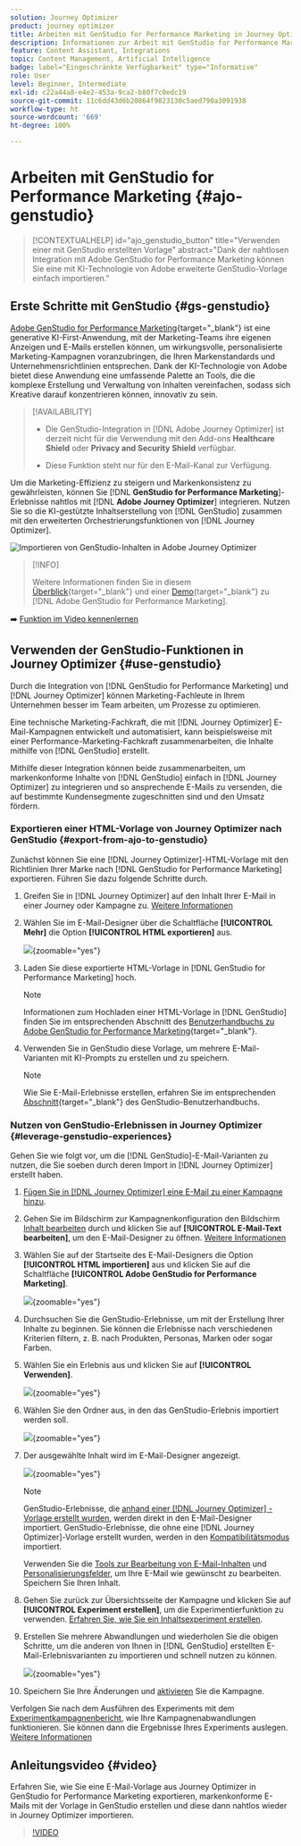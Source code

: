 ```yaml
---
solution: Journey Optimizer
product: journey optimizer
title: Arbeiten mit GenStudio for Performance Marketing in Journey Optimizer
description: Informationen zur Arbeit mit GenStudio for Performance Marketing in Journey Optimizer
feature: Content Assistant, Integrations
topic: Content Management, Artificial Intelligence
badge: label="Eingeschränkte Verfügbarkeit" type="Informative"
role: User
level: Beginner, Intermediate
exl-id: c22a44a8-e4e2-453a-9ca2-b80f7c0edc19
source-git-commit: 11c6dd43d6b20864f9823130c5aed790a3091938
workflow-type: ht
source-wordcount: '669'
ht-degree: 100%

---
```


# Arbeiten mit GenStudio for Performance Marketing {#ajo-genstudio}

>[!CONTEXTUALHELP]
>id="ajo_genstudio_button"
>title="Verwenden einer mit GenStudio erstellten Vorlage"
>abstract="Dank der nahtlosen Integration mit Adobe GenStudio for Performance Marketing können Sie eine mit KI-Technologie von Adobe erweiterte GenStudio-Vorlage einfach importieren."

## Erste Schritte mit GenStudio {#gs-genstudio}

[Adobe GenStudio for Performance Marketing](https://experienceleague.adobe.com/de/docs/genstudio-for-performance-marketing/user-guide/home){target="_blank"} ist eine generative KI-First-Anwendung, mit der Marketing-Teams ihre eigenen Anzeigen und E-Mails erstellen können, um wirkungsvolle, personalisierte Marketing-Kampagnen voranzubringen, die Ihren Markenstandards und Unternehmensrichtlinien entsprechen. Dank der KI-Technologie von Adobe bietet diese Anwendung eine umfassende Palette an Tools, die die komplexe Erstellung und Verwaltung von Inhalten vereinfachen, sodass sich Kreative darauf konzentrieren können, innovativ zu sein.

>[!AVAILABILITY]
>
>* Die GenStudio-Integration in [!DNL Adobe Journey Optimizer] ist derzeit nicht für die Verwendung mit den Add-ons **Healthcare Shield** oder **Privacy and Security Shield** verfügbar.
>
>* Diese Funktion steht nur für den E-Mail-Kanal zur Verfügung.

Um die Marketing-Effizienz zu steigern und Markenkonsistenz zu gewährleisten, können Sie [!DNL **GenStudio for Performance Marketing**]-Erlebnisse nahtlos mit [!DNL **Adobe Journey Optimizer**] integrieren. Nutzen Sie so die KI-gestützte Inhaltserstellung von [!DNL GenStudio] zusammen mit den erweiterten Orchestrierungsfunktionen von [!DNL Journey Optimizer].

![Importieren von GenStudio-Inhalten in Adobe Journey Optimizer](../rn/assets/do-not-localize/genstudio.gif)

>[!INFO]
>
>Weitere Informationen finden Sie in diesem [Überblick](https://business.adobe.com/products/genstudio-for-performance-marketing.html?lang=de#watch-overview){target="_blank"} und einer [Demo](https://business.adobe.com/products/genstudio-for-performance-marketing.html?lang=de#demo){target="_blank"} zu [!DNL Adobe GenStudio for Performance Marketing].

➡️ [Funktion im Video kennenlernen](#video)


<!--To access the GenStudio integration in [!DNL Adobe Journey Optimizer] feature, users need to be granted the **xxx** permission. [Learn more](../administration/permissions.md)

>[!IMPORTANT]
>
>* Before starting using this capability, read out related [Guardrails and Limitations](#generative-guardrails).-->



<!--Guardrails and limitations {#genstudio-guardrails}

General guidelines for using the GenStudio integration in [!DNL Adobe Journey Optimizer] for email generation are listed below:

See if guidelines/limitations such as the ones listed [here](gs-generative.md#generative-guardrails) for AI Assistant can apply.

The following limitations apply to GenStudio integration in [!DNL Adobe Journey Optimizer]:-->

## Verwenden der GenStudio-Funktionen in Journey Optimizer {#use-genstudio}

Durch die Integration von [!DNL GenStudio for Performance Marketing] und [!DNL Journey Optimizer] können Marketing-Fachleute in Ihrem Unternehmen besser im Team arbeiten, um Prozesse zu optimieren.

Eine technische Marketing-Fachkraft, die mit [!DNL Journey Optimizer] E-Mail-Kampagnen entwickelt und automatisiert, kann beispielsweise mit einer Performance-Marketing-Fachkraft zusammenarbeiten, die Inhalte mithilfe von [!DNL GenStudio] erstellt.

Mithilfe dieser Integration können beide zusammenarbeiten, um markenkonforme Inhalte von [!DNL GenStudio] einfach in [!DNL Journey Optimizer] zu integrieren und so ansprechende E-Mails zu versenden, die auf bestimmte Kundensegmente zugeschnitten sind und den Umsatz fördern.

### Exportieren einer HTML-Vorlage von Journey Optimizer nach GenStudio {#export-from-ajo-to-genstudio}

Zunächst können Sie eine [!DNL Journey Optimizer]-HTML-Vorlage mit den Richtlinien Ihrer Marke nach [!DNL GenStudio for Performance Marketing] exportieren. Führen Sie dazu folgende Schritte durch.

1. Greifen Sie in [!DNL Journey Optimizer] auf den Inhalt Ihrer E-Mail in einer Journey oder Kampagne zu. [Weitere Informationen](../email/get-started-email-design.md#key-steps)

1. Wählen Sie im E-Mail-Designer über die Schaltfläche **[!UICONTROL Mehr]** die Option **[!UICONTROL HTML exportieren]** aus.

   ![](assets/genstudio-export-template.png){zoomable="yes"}

1. Laden Sie diese exportierte HTML-Vorlage in [!DNL GenStudio for Performance Marketing] hoch. <!--Make sure you detect the fields that the generative AI uses to insert content in order to create an actionable template.-->

   >[!NOTE]
   >
   >Informationen zum Hochladen einer HTML-Vorlage in [!DNL GenStudio] finden Sie im entsprechenden Abschnitt des [Benutzerhandbuchs zu Adobe GenStudio for Performance Marketing](https://experienceleague.adobe.com/de/docs/genstudio-for-performance-marketing/user-guide/content/templates/use-templates#templates-from-ajo-and-marketo){target="_blank"}.

1. Verwenden Sie in GenStudio diese Vorlage, um mehrere E-Mail-Varianten mit KI-Prompts zu erstellen und zu speichern.

   >[!NOTE]
   >
   >Wie Sie E-Mail-Erlebnisse erstellen, erfahren Sie im entsprechenden [Abschnitt](https://experienceleague.adobe.com/de/docs/genstudio-for-performance-marketing/user-guide/create/create-email-experience){target="_blank"} des GenStudio-Benutzerhandbuchs.

### Nutzen von GenStudio-Erlebnissen in Journey Optimizer {#leverage-genstudio-experiences}

Gehen Sie wie folgt vor, um die [!DNL GenStudio]-E-Mail-Varianten zu nutzen, die Sie soeben durch deren Import in [!DNL Journey Optimizer] erstellt haben.

1. [Fügen Sie in [!DNL Journey Optimizer] eine E-Mail zu einer Kampagne hinzu](../email/create-email.md).

1. Gehen Sie im Bildschirm zur Kampagnenkonfiguration den Bildschirm [Inhalt bearbeiten](../email/create-email.md#define-email-content) durch und klicken Sie auf **[!UICONTROL E-Mail-Text bearbeiten]**, um den E-Mail-Designer zu öffnen. [Weitere Informationen](../email/get-started-email-design.md#key-steps)

1. Wählen Sie auf der Startseite des E-Mail-Designers die Option **[!UICONTROL HTML importieren]** aus und klicken Sie auf die Schaltfläche **[!UICONTROL Adobe GenStudio for Performance Marketing]**.

   ![](assets/genstudio-pem-import-email.png){zoomable="yes"}

1. Durchsuchen Sie die GenStudio-Erlebnisse, um mit der Erstellung Ihrer Inhalte zu beginnen. Sie können die Erlebnisse nach verschiedenen Kriterien filtern, z. B. nach Produkten, Personas, Marken oder sogar Farben.

   <!--![](assets/genstudio-filter-experiences.png){zoomable="yes"}-->

1. Wählen Sie ein Erlebnis aus und klicken Sie auf **[!UICONTROL Verwenden]**.

   ![](assets/genstudio-use-experience.png){zoomable="yes"}

1. Wählen Sie den Ordner aus, in den das GenStudio-Erlebnis importiert werden soll.

   ![](assets/genstudio-choose-destination.png){zoomable="yes"}

1. Der ausgewählte Inhalt wird im E-Mail-Designer angezeigt.

   ![](assets/genstudio-email-content.png){zoomable="yes"}

   >[!NOTE]
   >
   >GenStudio-Erlebnisse, die [anhand einer [!DNL Journey Optimizer] -Vorlage erstellt wurden](#export-from-ajo-to-genstudio), werden direkt in den E-Mail-Designer importiert. GenStudio-Erlebnisse, die ohne eine [!DNL Journey Optimizer]-Vorlage erstellt wurden, werden in den [Kompatibilitätsmodus](../email/existing-content.md) importiert.

   Verwenden Sie die [Tools zur Bearbeitung von E-Mail-Inhalten](../email/content-from-scratch.md) und [Personalisierungsfelder](../personalization/personalize.md), um Ihre E-Mail wie gewünscht zu bearbeiten. Speichern Sie Ihren Inhalt.

1. Gehen Sie zurück zur Übersichtsseite der Kampagne und klicken Sie auf **[!UICONTROL Experiment erstellen]**, um die Experimentierfunktion zu verwenden. [Erfahren Sie, wie Sie ein Inhaltsexperiment erstellen](../content-management/content-experiment.md).

   <!--![](assets/genstudio-create-experiment.png){zoomable="yes"}-->

1. Erstellen Sie mehrere Abwandlungen und wiederholen Sie die obigen Schritte, um die anderen von Ihnen in [!DNL GenStudio] erstellten E-Mail-Erlebnisvarianten zu importieren und schnell nutzen zu können.

   ![](assets/genstudio-define-treatments.png){zoomable="yes"}

1. Speichern Sie Ihre Änderungen und [aktivieren](../campaigns/review-activate-campaign.md) Sie die Kampagne. 

Verfolgen Sie nach dem Ausführen des Experiments mit dem [Experimentkampagnenbericht](../reports/campaign-global-report-cja-experimentation.md), wie Ihre Kampagnenabwandlungen funktionieren. Sie können dann die Ergebnisse Ihres Experiments auslegen. [Weitere Informationen](../content-management/get-started-experiment.md#interpret-results)

## Anleitungsvideo {#video}

Erfahren Sie, wie Sie eine E-Mail-Vorlage aus Journey Optimizer in GenStudio for Performance Marketing exportieren, markenkonforme E-Mails mit der Vorlage in GenStudio erstellen und diese dann nahtlos wieder in Journey Optimizer importieren.

>[!VIDEO](https://video.tv.adobe.com/v/3456058/?quality=12&captions=ger)